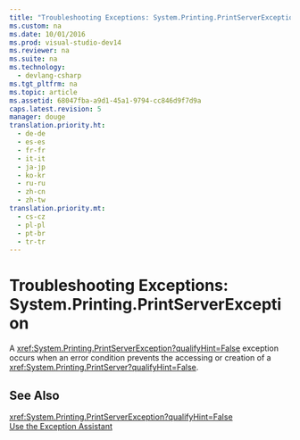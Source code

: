 ```yaml
---
title: "Troubleshooting Exceptions: System.Printing.PrintServerException"
ms.custom: na
ms.date: 10/01/2016
ms.prod: visual-studio-dev14
ms.reviewer: na
ms.suite: na
ms.technology: 
  - devlang-csharp
ms.tgt_pltfrm: na
ms.topic: article
ms.assetid: 68047fba-a9d1-45a1-9794-cc846d9f7d9a
caps.latest.revision: 5
manager: douge
translation.priority.ht: 
  - de-de
  - es-es
  - fr-fr
  - it-it
  - ja-jp
  - ko-kr
  - ru-ru
  - zh-cn
  - zh-tw
translation.priority.mt: 
  - cs-cz
  - pl-pl
  - pt-br
  - tr-tr
---
```

# Troubleshooting Exceptions: System.Printing.PrintServerException
A <xref:System.Printing.PrintServerException?qualifyHint=False> exception occurs when an error condition prevents the accessing or creation of a <xref:System.Printing.PrintServer?qualifyHint=False>.  
  
## See Also  
 <xref:System.Printing.PrintServerException?qualifyHint=False>   
 [Use the Exception Assistant](../Topic/How%20to:%20Use%20the%20Exception%20Assistant.md)